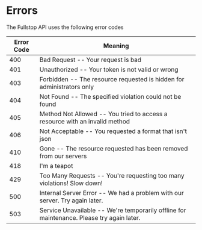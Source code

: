 # Errors

<aside class="notice">The Fullstop API uses the following error codes</aside>


Error Code | Meaning
---------- | -------
400 | Bad Request -- Your request is bad
401 | Unauthorized -- Your token is not valid or wrong
403 | Forbidden -- The resource requested is hidden for administrators only
404 | Not Found -- The specified violation could not be found
405 | Method Not Allowed -- You tried to access a resource with an invalid method
406 | Not Acceptable -- You requested a format that isn't json
410 | Gone -- The resource requested has been removed from our servers
418 | I'm a teapot
429 | Too Many Requests -- You're requesting too many violations! Slow down!
500 | Internal Server Error -- We had a problem with our server. Try again later.
503 | Service Unavailable -- We're temporarily offline for maintenance. Please try again later.
